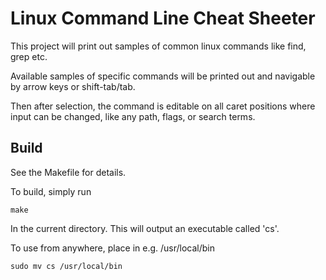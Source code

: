# Linux Command Line Cheat Sheeter
This project will print out samples of common linux commands like
find, grep etc.

Available samples of specific commands will be printed out and navigable by arrow keys or shift-tab/tab.

Then after selection, the command is editable on all caret positions where input can be changed, like any path, flags, or search terms.

## Build
See the Makefile for details.

To build, simply run
````
make
````
In the current directory.
This will output an executable called 'cs'.

To use from anywhere, place in e.g. /usr/local/bin
````
sudo mv cs /usr/local/bin
````


